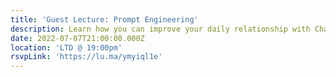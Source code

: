 ```yaml
---
title: 'Guest Lecture: Prompt Engineering'
description: Learn how you can improve your daily relationship with ChatGPT
date: 2022-07-07T21:00:00.000Z
location: 'LTD @ 19:00pm'
rsvpLink: 'https://lu.ma/ymyiql1e'
---
```


